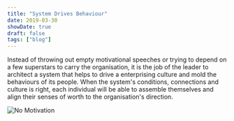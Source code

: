```yaml
---
title: "System Drives Behaviour"
date: 2019-03-30
showDate: true
draft: false
tags: ["blog"]
---
```


Instead of throwing out empty motivational speeches or trying to depend on a few superstars to carry the organisation, it is the job of the leader to architect a system that helps to drive a enterprising culture and mold the behaviours of its people. When the system's conditions, connections and culture is right, each individual will be able to assemble themselves and align their senses of worth to the organisation's direction.

![No Motivation](/posts/postImages/SystemDrivesBehaviour.jpg)